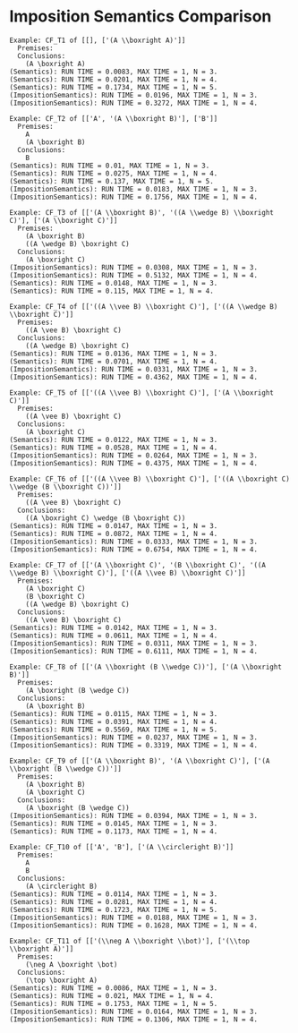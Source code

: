 # Imposition Semantics Comparison

    Example: CF_T1 of [[], ['(A \\boxright A)']]
      Premises:
      Conclusions:
        (A \boxright A)
    (Semantics): RUN TIME = 0.0083, MAX TIME = 1, N = 3.
    (Semantics): RUN TIME = 0.0201, MAX TIME = 1, N = 4.
    (Semantics): RUN TIME = 0.1734, MAX TIME = 1, N = 5.
    (ImpositionSemantics): RUN TIME = 0.0196, MAX TIME = 1, N = 3.
    (ImpositionSemantics): RUN TIME = 0.3272, MAX TIME = 1, N = 4.

    Example: CF_T2 of [['A', '(A \\boxright B)'], ['B']]
      Premises:
        A
        (A \boxright B)
      Conclusions:
        B
    (Semantics): RUN TIME = 0.01, MAX TIME = 1, N = 3.
    (Semantics): RUN TIME = 0.0275, MAX TIME = 1, N = 4.
    (Semantics): RUN TIME = 0.137, MAX TIME = 1, N = 5.
    (ImpositionSemantics): RUN TIME = 0.0183, MAX TIME = 1, N = 3.
    (ImpositionSemantics): RUN TIME = 0.1756, MAX TIME = 1, N = 4.

    Example: CF_T3 of [['(A \\boxright B)', '((A \\wedge B) \\boxright C)'], ['(A \\boxright C)']]
      Premises:
        (A \boxright B)
        ((A \wedge B) \boxright C)
      Conclusions:
        (A \boxright C)
    (ImpositionSemantics): RUN TIME = 0.0308, MAX TIME = 1, N = 3.
    (ImpositionSemantics): RUN TIME = 0.5132, MAX TIME = 1, N = 4.
    (Semantics): RUN TIME = 0.0148, MAX TIME = 1, N = 3.
    (Semantics): RUN TIME = 0.115, MAX TIME = 1, N = 4.

    Example: CF_T4 of [['((A \\vee B) \\boxright C)'], ['((A \\wedge B) \\boxright C)']]
      Premises:
        ((A \vee B) \boxright C)
      Conclusions:
        ((A \wedge B) \boxright C)
    (Semantics): RUN TIME = 0.0136, MAX TIME = 1, N = 3.
    (Semantics): RUN TIME = 0.0701, MAX TIME = 1, N = 4.
    (ImpositionSemantics): RUN TIME = 0.0331, MAX TIME = 1, N = 3.
    (ImpositionSemantics): RUN TIME = 0.4362, MAX TIME = 1, N = 4.

    Example: CF_T5 of [['((A \\vee B) \\boxright C)'], ['(A \\boxright C)']]
      Premises:
        ((A \vee B) \boxright C)
      Conclusions:
        (A \boxright C)
    (Semantics): RUN TIME = 0.0122, MAX TIME = 1, N = 3.
    (Semantics): RUN TIME = 0.0528, MAX TIME = 1, N = 4.
    (ImpositionSemantics): RUN TIME = 0.0264, MAX TIME = 1, N = 3.
    (ImpositionSemantics): RUN TIME = 0.4375, MAX TIME = 1, N = 4.

    Example: CF_T6 of [['((A \\vee B) \\boxright C)'], ['((A \\boxright C) \\wedge (B \\boxright C))']]
      Premises:
        ((A \vee B) \boxright C)
      Conclusions:
        ((A \boxright C) \wedge (B \boxright C))
    (Semantics): RUN TIME = 0.0147, MAX TIME = 1, N = 3.
    (Semantics): RUN TIME = 0.0872, MAX TIME = 1, N = 4.
    (ImpositionSemantics): RUN TIME = 0.0333, MAX TIME = 1, N = 3.
    (ImpositionSemantics): RUN TIME = 0.6754, MAX TIME = 1, N = 4.

    Example: CF_T7 of [['(A \\boxright C)', '(B \\boxright C)', '((A \\wedge B) \\boxright C)'], ['((A \\vee B) \\boxright C)']]
      Premises:
        (A \boxright C)
        (B \boxright C)
        ((A \wedge B) \boxright C)
      Conclusions:
        ((A \vee B) \boxright C)
    (Semantics): RUN TIME = 0.0142, MAX TIME = 1, N = 3.
    (Semantics): RUN TIME = 0.0611, MAX TIME = 1, N = 4.
    (ImpositionSemantics): RUN TIME = 0.0311, MAX TIME = 1, N = 3.
    (ImpositionSemantics): RUN TIME = 0.6111, MAX TIME = 1, N = 4.

    Example: CF_T8 of [['(A \\boxright (B \\wedge C))'], ['(A \\boxright B)']]
      Premises:
        (A \boxright (B \wedge C))
      Conclusions:
        (A \boxright B)
    (Semantics): RUN TIME = 0.0115, MAX TIME = 1, N = 3.
    (Semantics): RUN TIME = 0.0391, MAX TIME = 1, N = 4.
    (Semantics): RUN TIME = 0.5569, MAX TIME = 1, N = 5.
    (ImpositionSemantics): RUN TIME = 0.0237, MAX TIME = 1, N = 3.
    (ImpositionSemantics): RUN TIME = 0.3319, MAX TIME = 1, N = 4.

    Example: CF_T9 of [['(A \\boxright B)', '(A \\boxright C)'], ['(A \\boxright (B \\wedge C))']]
      Premises:
        (A \boxright B)
        (A \boxright C)
      Conclusions:
        (A \boxright (B \wedge C))
    (ImpositionSemantics): RUN TIME = 0.0394, MAX TIME = 1, N = 3.
    (Semantics): RUN TIME = 0.0145, MAX TIME = 1, N = 3.
    (Semantics): RUN TIME = 0.1173, MAX TIME = 1, N = 4.

    Example: CF_T10 of [['A', 'B'], ['(A \\circleright B)']]
      Premises:
        A
        B
      Conclusions:
        (A \circleright B)
    (Semantics): RUN TIME = 0.0114, MAX TIME = 1, N = 3.
    (Semantics): RUN TIME = 0.0281, MAX TIME = 1, N = 4.
    (Semantics): RUN TIME = 0.1723, MAX TIME = 1, N = 5.
    (ImpositionSemantics): RUN TIME = 0.0188, MAX TIME = 1, N = 3.
    (ImpositionSemantics): RUN TIME = 0.1628, MAX TIME = 1, N = 4.

    Example: CF_T11 of [['(\\neg A \\boxright \\bot)'], ['(\\top \\boxright A)']]
      Premises:
        (\neg A \boxright \bot)
      Conclusions:
        (\top \boxright A)
    (Semantics): RUN TIME = 0.0086, MAX TIME = 1, N = 3.
    (Semantics): RUN TIME = 0.021, MAX TIME = 1, N = 4.
    (Semantics): RUN TIME = 0.1753, MAX TIME = 1, N = 5.
    (ImpositionSemantics): RUN TIME = 0.0164, MAX TIME = 1, N = 3.
    (ImpositionSemantics): RUN TIME = 0.1306, MAX TIME = 1, N = 4.
